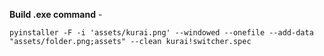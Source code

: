 **Build .exe command** -
```commandline
pyinstaller -F -i 'assets/kurai.png' --windowed --onefile --add-data "assets/folder.png;assets" --clean kurai!switcher.spec
```